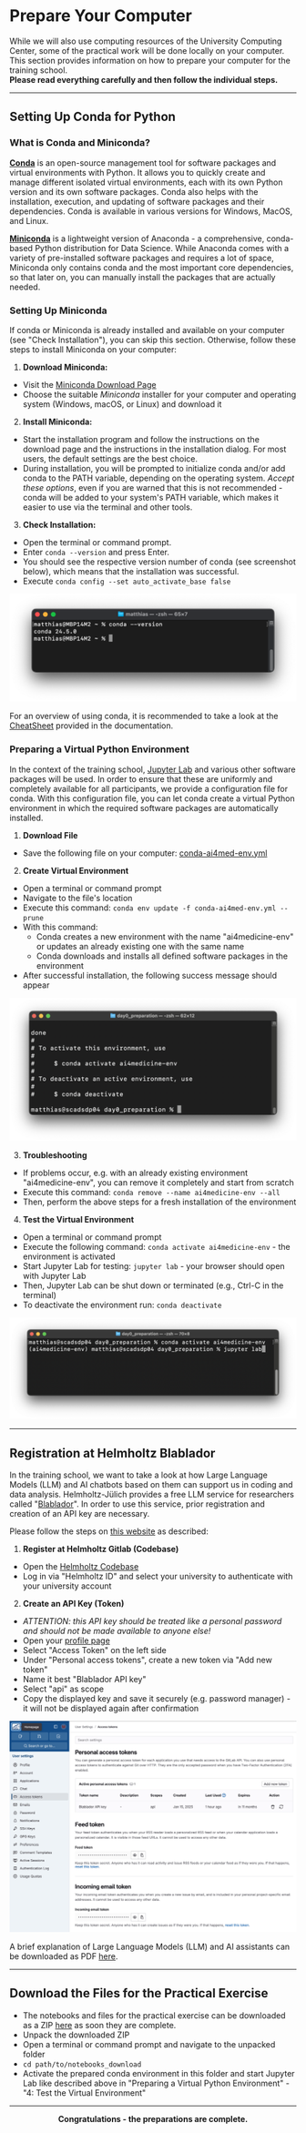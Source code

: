 # Prepare Your Computer

While we will also use computing resources of the University Computing Center, some of the practical work will be done locally on your computer. This section provides information on how to prepare your computer for the training school.  
**Please read everything carefully and then follow the individual steps.**

---

## Setting Up Conda for Python

### What is Conda and Miniconda?

**[Conda](https://docs.conda.io/projects/conda/en/latest/user-guide/getting-started.html)** is an open-source management tool for software packages and virtual environments with Python. It allows you to quickly create and manage different isolated virtual environments, each with its own Python version and its own software packages. Conda also helps with the installation, execution, and updating of software packages and their dependencies. Conda is available in various versions for Windows, MacOS, and Linux.

**[Miniconda](https://docs.anaconda.com/miniconda/)** is a lightweight version of Anaconda - a comprehensive, conda-based Python distribution for Data Science. While Anaconda comes with a variety of pre-installed software packages and requires a lot of space, Miniconda only contains conda and the most important core dependencies, so that later on, you can manually install the packages that are actually needed.

### Setting Up Miniconda

If conda or Miniconda is already installed and available on your computer (see "Check Installation"),
you can skip this section. Otherwise, follow these steps to install Miniconda on your computer:

1. **Download Miniconda:**
* Visit the [Miniconda Download Page](https://www.anaconda.com/download/success#miniconda)
* Choose the suitable _Miniconda_ installer for your computer and operating system (Windows, macOS, or Linux) and download it
2. **Install Miniconda:**
* Start the installation program and follow the instructions on the download page and the instructions in the installation dialog. For most users, the default settings are the best choice.
* During installation, you will be prompted to initialize conda and/or add conda to the PATH variable, depending on the operating system. _Accept these options_, even if you are warned that this is not recommended - conda will be added to your system's PATH variable, which makes it easier to use via the terminal and other tools.
3. **Check Installation:**
* Open the terminal or command prompt.
* Enter `conda --version` and press Enter.
* You should see the respective version number of conda (see screenshot below), which means that the installation was successful.
* Execute `conda config --set auto_activate_base false`

![img.png](conda_verify-install.png)

For an overview of using conda, it is recommended to take a look at the [CheatSheet](https://docs.conda.io/projects/conda/en/stable/user-guide/cheatsheet.html) provided in the documentation.

### Preparing a Virtual Python Environment

In the context of the training school, [Jupyter Lab](https://jupyterlab.readthedocs.io/en/latest/) and various other software packages will be used. In order to ensure that these are uniformly and completely available for all participants, we provide a configuration file for conda. With this configuration file, you can let conda create a virtual Python environment in which the required software packages are automatically installed.

1. **Download File**
* Save the following file on your computer: [conda-ai4med-env.yml](conda-ai4med-env.yml)
2. **Create Virtual Environment**
* Open a terminal or command prompt
* Navigate to the file's location
* Execute this command: `conda env update -f conda-ai4med-env.yml --prune`
* With this command:
  * Conda creates a new environment with the name "ai4medicine-env" or updates an already existing one with the same name
  * Conda downloads and installs all defined software packages in the environment
* After successful installation, the following success message should appear

![img.png](conda_env-create-done.png)

3. **Troubleshooting**
* If problems occur, e.g. with an already existing environment "ai4medicine-env", you can remove it completely and start from scratch
* Execute this command: `conda remove --name ai4medicine-env --all`
* Then, perform the above steps for a fresh installation of the environment

4. **Test the Virtual Environment**
* Open a terminal or command prompt
* Execute the following command: `conda activate ai4medicine-env` - the environment is activated
* Start Jupyter Lab for testing: `jupyter lab` - your browser should open with Jupyter Lab
* Then, Jupyter Lab can be shut down or terminated (e.g., Ctrl-C in the terminal)
* To deactivate the environment run: `conda deactivate`

![img.png](conda_env_active.png)

---
  
## Registration at Helmholtz Blablador

In the  training school, we want to take a look at how Large Language Models (LLM) and AI chatbots based on them can support us in coding and data analysis. Helmholtz-Jülich provides a free LLM service for researchers called "[Blablador](https://helmholtz-blablador.fz-juelich.de/)". In order to use this service, prior registration and creation of an API key are necessary.

Please follow the steps on [this website](https://sdlaml.pages.jsc.fz-juelich.de/ai/guides/blablador_api_access/) as described:

1. **Register at Helmholtz Gitlab (Codebase)**
* Open the [Helmholtz Codebase](https://codebase.helmholtz.cloud/users/sign_in)
* Log in via "Helmholtz ID" and select your university to authenticate with your university account
2. **Create an API Key (Token)**
* _ATTENTION: this API key should be treated like a personal password and should not be made available to anyone else!_
* Open your [profile page](https://codebase.helmholtz.cloud/-/profile/preferences)
* Select "Access Token" on the left side
* Under "Personal access tokens", create a new token via "Add new token"
* Name it best "Blablador API key"
* Select "api" as scope
* Copy the displayed key and save it securely (e.g. password manager) - it will not be displayed again after confirmation

![img.png](helmholtz_api.png)

A brief explanation of Large Language Models (LLM) and AI assistants can be downloaded as PDF [here](../day1.2_ai_assistant/llm_ai-assistant.pdf).

---
  
## Download the Files for the Practical Exercise

* The notebooks and files for the practical exercise can be downloaded as a ZIP [here](notebooks_download.zip) as soon they are complete.
* Unpack the downloaded ZIP
* Open a terminal or command prompt and navigate to the unpacked folder
* `cd path/to/notebooks_download`
* Activate the prepared conda environment in this folder and start Jupyter Lab like described above in "Preparing a Virtual Python Environment" - "4: Test the Virtual Environment"

---
  
<p style="text-align: center; font-weight: bold;">Congratulations - the preparations are complete.</p>
